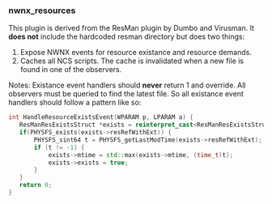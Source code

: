 ### nwnx_resources

This plugin is derived from the ResMan plugin by Dumbo and Virusman.
It **does not** include the hardcoded resman directory but does two things:

1. Expose NWNX events for resource existance and resource demands.
2. Caches all NCS scripts.  The cache is invalidated when a new file is found
in one of the observers.

Notes:
Existance event handlers should **never** return 1 and override.  All observers
must be queried to find the latest file.  So all existance event handlers should
follow a pattern like so:

 ```c++
 int HandleResourceExistsEvent(WPARAM p, LPARAM a) {
    ResManResExistsStruct *exists = reinterpret_cast<ResManResExistsStruct*>(p);
    if(PHYSFS_exists(exists->resRefWithExt)) {
        PHYSFS_sint64 t = PHYSFS_getLastModTime(exists->resRefWithExt);
        if (t != -1) {
            exists->mtime = std::max(exists->mtime, (time_t)t);
            exists->exists = true;
        }
    }
    return 0;
}
```